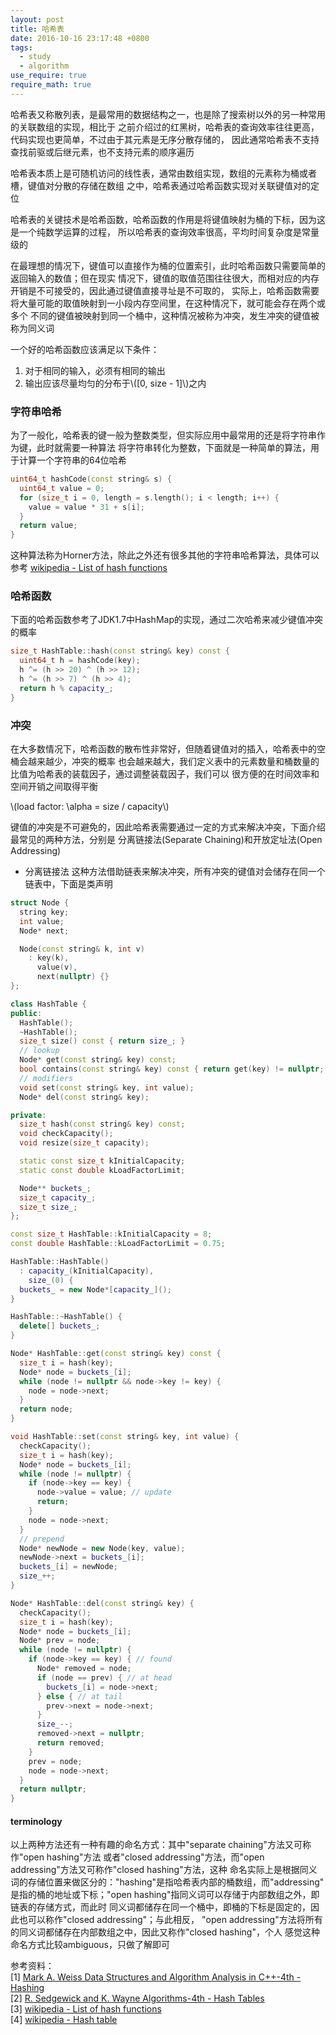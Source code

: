 ```yaml
---
layout: post
title: 哈希表
date: 2016-10-16 23:17:48 +0800
tags:
  - study
  - algorithm
use_require: true
require_math: true
---
```


哈希表又称散列表，是最常用的数据结构之一，也是除了搜索树以外的另一种常用的关联数组的实现，相比于
之前介绍过的红黑树，哈希表的查询效率往往更高，代码实现也更简单，不过由于其元素是无序分散存储的，
因此通常哈希表不支持查找前驱或后继元素，也不支持元素的顺序遍历

哈希表本质上是可随机访问的线性表，通常由数组实现，数组的元素称为桶或者槽，键值对分散的存储在数组
之中，哈希表通过哈希函数实现对关联键值对的定位

哈希表的关键技术是哈希函数，哈希函数的作用是将键值映射为桶的下标，因为这是一个纯数学运算的过程，
所以哈希表的查询效率很高，平均时间复杂度是常量级的

在最理想的情况下，键值可以直接作为桶的位置索引，此时哈希函数只需要简单的返回输入的数值；但在现实
情况下，键值的取值范围往往很大，而相对应的内存开销是不可接受的，因此通过键值直接寻址是不可取的，
实际上，哈希函数需要将大量可能的取值映射到一小段内存空间里，在这种情况下，就可能会存在两个或多个
不同的键值被映射到同一个桶中，这种情况被称为冲突，发生冲突的键值被称为同义词

一个好的哈希函数应该满足以下条件：
1. 对于相同的输入，必须有相同的输出
2. 输出应该尽量均匀的分布于\\([0, size - 1]\\)之内

### 字符串哈希
为了一般化，哈希表的键一般为整数类型，但实际应用中最常用的还是将字符串作为键，此时就需要一种算法
将字符串转化为整数，下面就是一种简单的算法，用于计算一个字符串的64位哈希

```cpp
uint64_t hashCode(const string& s) {
  uint64_t value = 0;
  for (size_t i = 0, length = s.length(); i < length; i++) {
    value = value * 31 + s[i];
  }
  return value;
}
```

这种算法称为Horner方法，除此之外还有很多其他的字符串哈希算法，具体可以参考
[wikipedia - List of hash functions](https://en.wikipedia.org/wiki/List_of_hash_functions)

### 哈希函数
下面的哈希函数参考了JDK1.7中HashMap的实现，通过二次哈希来减少键值冲突的概率

```cpp
size_t HashTable::hash(const string& key) const {
  uint64_t h = hashCode(key);
  h ^= (h >> 20) ^ (h >> 12);
  h ^= (h >> 7) ^ (h >> 4);
  return h % capacity_;
}
```

### 冲突
在大多数情况下，哈希函数的散布性非常好，但随着键值对的插入，哈希表中的空桶会越来越少，冲突的概率
也会越来越大，我们定义表中的元素数量和桶数量的比值为哈希表的装载因子，通过调整装载因子，我们可以
很方便的在时间效率和空间开销之间取得平衡

\\(load factor: \\alpha = size / capacity\\)

键值的冲突是不可避免的，因此哈希表需要通过一定的方式来解决冲突，下面介绍最常见的两种方法，分别是
分离链接法(Separate Chaining)和开放定址法(Open Addressing)

* 分离链接法
这种方法借助链表来解决冲突，所有冲突的键值对会储存在同一个链表中，下面是类声明

```cpp
struct Node {
  string key;
  int value;
  Node* next;

  Node(const string& k, int v)
    : key(k),
      value(v),
      next(nullptr) {}
};

class HashTable {
public:
  HashTable();
  ~HashTable();
  size_t size() const { return size_; }
  // lookup
  Node* get(const string& key) const;
  bool contains(const string& key) const { return get(key) != nullptr; }
  // modifiers
  void set(const string& key, int value);
  Node* del(const string& key);

private:
  size_t hash(const string& key) const;
  void checkCapacity();
  void resize(size_t capacity);

  static const size_t kInitialCapacity;
  static const double kLoadFactorLimit;

  Node** buckets_;
  size_t capacity_;
  size_t size_;
};
```

```cpp
const size_t HashTable::kInitialCapacity = 8;
const double HashTable::kLoadFactorLimit = 0.75;

HashTable::HashTable()
  : capacity_(kInitialCapacity),
    size_(0) {
  buckets_ = new Node*[capacity_]();
}

HashTable::~HashTable() {
  delete[] buckets_;
}

Node* HashTable::get(const string& key) const {
  size_t i = hash(key);
  Node* node = buckets_[i];
  while (node != nullptr && node->key != key) {
    node = node->next;
  }
  return node;
}

void HashTable::set(const string& key, int value) {
  checkCapacity();
  size_t i = hash(key);
  Node* node = buckets_[i];
  while (node != nullptr) {
    if (node->key == key) {
      node->value = value; // update
      return;
    }
    node = node->next;
  }
  // prepend
  Node* newNode = new Node(key, value);
  newNode->next = buckets_[i];
  buckets_[i] = newNode;
  size_++;
}

Node* HashTable::del(const string& key) {
  checkCapacity();
  size_t i = hash(key);
  Node* node = buckets_[i];
  Node* prev = node;
  while (node != nullptr) {
    if (node->key == key) { // found
      Node* removed = node;
      if (node == prev) { // at head
        buckets_[i] = node->next;
      } else { // at tail
        prev->next = node->next;
      }
      size_--;
      removed->next = nullptr;
      return removed;
    }
    prev = node;
    node = node->next;
  }
  return nullptr;
}
```

#### terminology
以上两种方法还有一种有趣的命名方式：其中"separate chaining"方法又可称作"open hashing"方法
或者"closed addressing"方法，而"open addressing"方法又可称作"closed hashing"方法，这种
命名实际上是根据同义词的存储位置来做区分的："hashing"是指哈希表内部的桶数组，而"addressing"
是指的桶的地址或下标；"open hashing"指同义词可以存储于内部数组之外，即链表的存储方式，而此时
同义词都储存在同一个桶中，即桶的下标是固定的，因此也可以称作"closed addressing"；与此相反，
"open addressing"方法将所有的同义词都储存在内部数组之中，因此又称作"closed hashing"，个人
感觉这种命名方式比较ambiguous，只做了解即可

参考资料：  
[1] [Mark A. Weiss Data Structures and Algorithm Analysis in C++-4th - Hashing](https://www.pearson.com/us/higher-education/program/Weiss-Data-Structures-and-Algorithm-Analysis-in-C-4th-Edition/PGM148299.html)  
[2] [R. Sedgewick and K. Wayne Algorithms-4th - Hash Tables](https://algs4.cs.princeton.edu/34hash/)  
[3] [wikipedia - List of hash functions](https://en.wikipedia.org/wiki/List_of_hash_functions)  
[4] [wikipedia - Hash table](https://en.wikipedia.org/wiki/Hash_table)  
